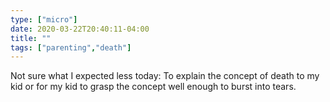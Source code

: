 ```yaml
---
type: ["micro"]
date: 2020-03-22T20:40:11-04:00
title: ""
tags: ["parenting","death"]
---
```

Not sure what I expected less today: To explain the concept of death to my kid or for my kid to grasp the concept well enough to burst into tears.
